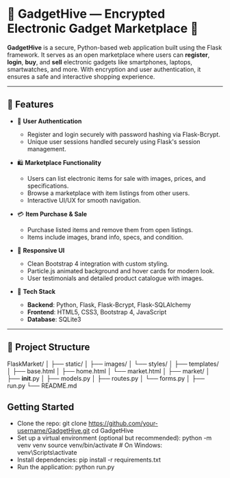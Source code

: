 # 📱 GadgetHive — Encrypted Electronic Gadget Marketplace 🛒

**GadgetHive** is a secure, Python-based web application built using the Flask framework. It serves as an open marketplace where users can **register**, **login**, **buy**, and **sell** electronic gadgets like smartphones, laptops, smartwatches, and more. With encryption and user authentication, it ensures a safe and interactive shopping experience.

---

## 🚀 Features

- 🔐 **User Authentication**
  - Register and login securely with password hashing via Flask-Bcrypt.
  - Unique user sessions handled securely using Flask's session management.

- 🛍️ **Marketplace Functionality**
  - Users can list electronic items for sale with images, prices, and specifications.
  - Browse a marketplace with item listings from other users.
  - Interactive UI/UX for smooth navigation.

- 💳 **Item Purchase & Sale**
  - Purchase listed items and remove them from open listings.
  - Items include images, brand info, specs, and condition.

- 🎨 **Responsive UI**
  - Clean Bootstrap 4 integration with custom styling.
  - Particle.js animated background and hover cards for modern look.
  - User testimonials and detailed product catalogue with images.

- 🧱 **Tech Stack**
  - **Backend**: Python, Flask, Flask-Bcrypt, Flask-SQLAlchemy
  - **Frontend**: HTML5, CSS3, Bootstrap 4, JavaScript
  - **Database**: SQLite3

---

## 📁 Project Structure

FlaskMarket/
│
├── static/
│   ├── images/
│   └── styles/
│
├── templates/
│   ├── base.html
│   ├── home.html
│   └── market.html
│
├── market/
│   ├── __init__.py
│   ├── models.py
│   ├── routes.py
│   └── forms.py
│
├── run.py
└── README.md

## Getting Started

- Clone the repo:
  git clone https://github.com/your-username/GadgetHive.git
  cd GadgetHive
- Set up a virtual environment (optional but recommended):
  python -m venv venv
  source venv/bin/activate   # On Windows: venv\Scripts\activate
- Install dependencies:
  pip install -r requirements.txt
-  Run the application:
  python run.py

